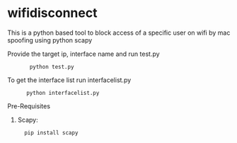 # wifidisconnect
This is a python based tool to block access of a specific user on wifi by mac spoofing using python scapy

Provide the target ip, interface name and run test.py
  
           python test.py
  

To get the interface list run interfacelist.py

          python interfacelist.py



Pre-Requisites 
1. Scapy:
  
         pip install scapy
